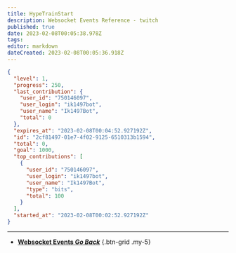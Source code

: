 ```yaml
---
title: HypeTrainStart
description: Websocket Events Reference - twitch
published: true
date: 2023-02-08T00:05:38.978Z
tags: 
editor: markdown
dateCreated: 2023-02-08T00:05:36.918Z
---
```


```json
{
  "level": 1,
  "progress": 250,
  "last_contribution": {
    "user_id": "750146097",
    "user_login": "ik1497bot",
    "user_name": "Ik1497Bot",
    "total": 0
  },
  "expires_at": "2023-02-08T00:04:52.927192Z",
  "id": "2cf81497-01e7-4f02-9125-6510313b1594",
  "total": 0,
  "goal": 1000,
  "top_contributions": [
    {
      "user_id": "750146097",
      "user_login": "ik1497bot",
      "user_name": "Ik1497Bot",
      "type": "bits",
      "total": 100
    }
  ],
  "started_at": "2023-02-08T00:02:52.927192Z"
}
```

---

- [<i class="mdi mdi-chevron-left"></i>**Websocket Events *Go Back***](/Servers-Clients/WebSocket-Server/Events)
{.btn-grid .my-5}